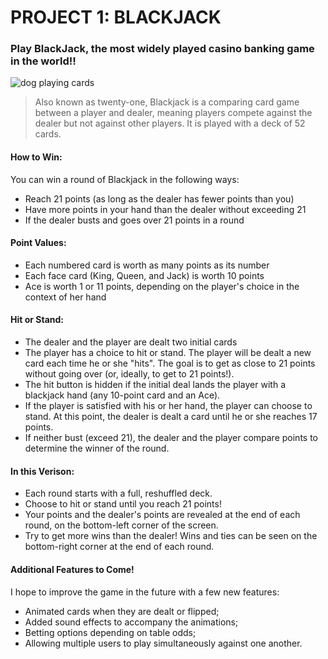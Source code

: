 # PROJECT 1: BLACKJACK

### Play BlackJack, the most widely played casino banking game in the world!!
![dog playing cards](http://img0.joyreactor.com/pics/post/auto-dog-animals-poker-346420.jpeg "dog")

> Also known as twenty-one,  Blackjack is a comparing card game between a player and dealer, meaning players compete against the dealer but not against other players. It is played with a deck of 52 cards.

#### How to Win:

You can win a round of Blackjack in the following ways:
- Reach 21 points (as long as the dealer has fewer points than you)
- Have more points in your hand than the dealer without exceeding 21
- If the dealer busts and goes over 21 points in a round

#### Point Values:
- Each numbered card is worth as many points as its number
- Each face card (King, Queen, and Jack) is worth 10 points
- Ace is worth 1 or 11 points, depending on the player's choice in the context of her hand

#### Hit or Stand:
- The dealer and the player are dealt two initial cards
- The player has a choice to hit or stand. The player will be dealt a new card each time he or she "hits". The goal is to get as close to 21 points without going over (or, ideally, to get to 21 points!).
- The hit button is hidden if the initial deal lands the player with a blackjack hand (any 10-point card and an Ace).
- If the player is satisfied with his or her hand, the player can choose to stand. At this point, the dealer is dealt a card until he or she reaches 17 points.
- If neither bust (exceed 21), the dealer and the player compare points to determine the winner of the round.

#### In this Verison:
- Each round starts with a full, reshuffled deck.
- Choose to hit or stand until you reach 21 points! 
- Your points and the dealer's points are revealed at the end of each round, on the bottom-left corner of the screen.
- Try to get more wins than the dealer! Wins and ties can be seen on the bottom-right corner at the end of each round.

#### Additional Features to Come!

I hope to improve the game in the future with a few new features:

- Animated cards when they are dealt or flipped;
- Added sound effects to accompany the animations;
- Betting options depending on table odds;
- Allowing multiple users to play simultaneously against one another.
